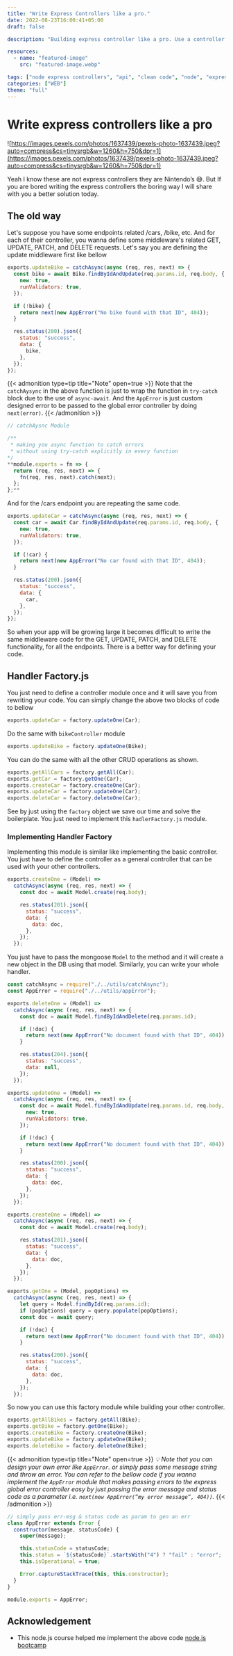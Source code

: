 ```yaml
---
title: "Write Express Controllers like a pro."
date: 2022-08-23T16:00:41+05:00
draft: false

description: "Building express controller like a pro. Use a controller handler module to make other controllers. "

resources:
  - name: "featured-image"
    src: "featured-image.webp"

tags: ["node express controllers", "api", "clean code", "node", "express"]
categories: ["WEB"]
theme: "full"
---
```


<!--more-->

# Write express controllers like a pro

![https://images.pexels.com/photos/1637439/pexels-photo-1637439.jpeg?auto=compress&cs=tinysrgb&w=1260&h=750&dpr=1](https://images.pexels.com/photos/1637439/pexels-photo-1637439.jpeg?auto=compress&cs=tinysrgb&w=1260&h=750&dpr=1)

Yeah I know these are not express controllers they are Nintendo’s 😅. But If you are bored writing the express controllers the boring way I will share with you a better solution today.

## The old way

Let's suppose you have some endpoints related /cars, /bike, etc. And for each of their controller, you wanna define some middleware's related GET, UPDATE, PATCH, and DELETE requests. Let's say you are defining the update middleware first like bellow

```js
exports.updateBike = catchAsync(async (req, res, next) => {
  const bike = await Bike.findByIdAndUpdate(req.params.id, req.body, {
    new: true,
    runValidators: true,
  });

  if (!bike) {
    return next(new AppError("No bike found with that ID", 404));
  }

  res.status(200).json({
    status: "success",
    data: {
      bike,
    },
  });
});
```

{{< admonition type=tip title="Note" open=true >}}
Note that the `catchAysync` in the above function is just to wrap the function in `try-catch` block due to the use of `async-await`. And the `AppError` is just custom designed error to be passed to the global error controller by doing `next(error)`.
{{< /admonition >}}

```js
// catchAysnc Module

/**
 * making you async function to catch errors
 * without using try-catch explicitly in every function
*/
**module.exports = fn => {
  return (req, res, next) => {
    fn(req, res, next).catch(next);
  };
};**
```

And for the /cars endpoint you are repeating the same code.

```js
exports.updateCar = catchAsync(async (req, res, next) => {
  const car = await Car.findByIdAndUpdate(req.params.id, req.body, {
    new: true,
    runValidators: true,
  });

  if (!car) {
    return next(new AppError("No car found with that ID", 404));
  }

  res.status(200).json({
    status: "success",
    data: {
      car,
    },
  });
});
```

So when your app will be growing large it becomes difficult to write the same middleware code for the GET, UPDATE, PATCH, and DELETE functionality, for all the endpoints. There is a better way for defining your code.

## Handler Factory.js

You just need to define a controller module once and it will save you from rewriting your code. You can simply change the above two blocks of code to bellow

```js
exports.updateCar = factory.updateOne(Car);
```

Do the same with `bikeController` module

```js
exports.updateBike = factory.updateOne(Bike);
```

You can do the same with all the other CRUD operations as shown.

```js
exports.getAllCars = factory.getAll(Car);
exports.getCar = factory.getOne(Car);
exports.createCar = factory.createOne(Car);
exports.updateCar = factory.updateOne(Car);
exports.deleteCar = factory.deleteOne(Car);
```

See by just using the `factory` object we save our time and solve the boilerplate. You just need to implement this `hadlerFactory.js` module.

### Implementing Handler Factory

Implementing this module is similar like implementing the basic controller. You just have to define the controller as a general controller that can be used with your other controllers.

```js
exports.createOne = (Model) =>
  catchAsync(async (req, res, next) => {
    const doc = await Model.create(req.body);

    res.status(201).json({
      status: "success",
      data: {
        data: doc,
      },
    });
  });
```

You just have to pass the mongoose `Model` to the method and it will create a new object in the DB using that model. Similarly, you can write your whole handler.

```js
const catchAsync = require("./../utils/catchAsync");
const AppError = require("./../utils/appError");

exports.deleteOne = (Model) =>
  catchAsync(async (req, res, next) => {
    const doc = await Model.findByIdAndDelete(req.params.id);

    if (!doc) {
      return next(new AppError("No document found with that ID", 404));
    }

    res.status(204).json({
      status: "success",
      data: null,
    });
  });

exports.updateOne = (Model) =>
  catchAsync(async (req, res, next) => {
    const doc = await Model.findByIdAndUpdate(req.params.id, req.body, {
      new: true,
      runValidators: true,
    });

    if (!doc) {
      return next(new AppError("No document found with that ID", 404));
    }

    res.status(200).json({
      status: "success",
      data: {
        data: doc,
      },
    });
  });

exports.createOne = (Model) =>
  catchAsync(async (req, res, next) => {
    const doc = await Model.create(req.body);

    res.status(201).json({
      status: "success",
      data: {
        data: doc,
      },
    });
  });

exports.getOne = (Model, popOptions) =>
  catchAsync(async (req, res, next) => {
    let query = Model.findById(req.params.id);
    if (popOptions) query = query.populate(popOptions);
    const doc = await query;

    if (!doc) {
      return next(new AppError("No document found with that ID", 404));
    }

    res.status(200).json({
      status: "success",
      data: {
        data: doc,
      },
    });
  });
```

So now you can use this factory module while building your other controller.

```js
exports.getAllBikes = factory.getAll(Bike);
exports.getBike = factory.getOne(Bike);
exports.createBike = factory.createOne(Bike);
exports.updateBike = factory.updateOne(Bike);
exports.deleteBike = factory.deleteOne(Bike);
```

{{< admonition type=tip title="Note" open=true >}}
_💡 Note that you can design your own error like `AppError`. or simply pass some message string and throw an error. You can refer to the bellow code if you wanna implement the `AppError` module that makes passing errors to the express global error controller easy by just passing the error message and status code as a parameter i.e. `next(new AppError(”my error message”, 404))`._
{{< /admonition >}}

```js
// simply pass err-msg & status code as param to gen an err
class AppError extends Error {
  constructor(message, statusCode) {
    super(message);

    this.statusCode = statusCode;
    this.status = `${statusCode}`.startsWith("4") ? "fail" : "error";
    this.isOperational = true;

    Error.captureStackTrace(this, this.constructor);
  }
}

module.exports = AppError;
```

## Acknowledgement

- This node.js course helped me implement the above code [node.js bootcamp](https://www.udemy.com/course/nodejs-express-mongodb-bootcamp/)
